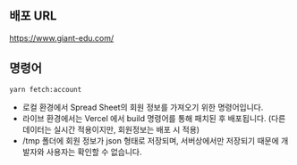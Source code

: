 ## 배포 URL
https://www.giant-edu.com/

## 명령어

```
yarn fetch:account
```

- 로컬 환경에서 Spread Sheet의 회원 정보를 가져오기 위한 명령어입니다.
- 라이브 환경에서는 Vercel 에서 build 명령어를 통해 패치된 후 배포됩니다. (다른 데이터는 실시간 적용이지만, 회원정보는 배포 시 적용)
- /tmp 폴더에 회원 정보가 json 형태로 저장되며, 서버상에서만 저장되기 때문에 개발자와 사용자는 확인할 수 없습니다.
